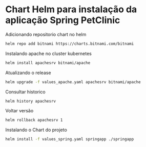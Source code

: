 # Chart Helm para instalação da aplicação Spring PetClinic

Adicionando repositorio chart no helm
````sh
helm repo add bitnami https://charts.bitnami.com/bitnami
````

Instalando apache no cluster kubernetes
````sh
helm install apachesrv bitnami/apache
````

Atualizando o release
````sh
helm upgrade -f values_apache.yaml apachesrv bitnami/apache 
````

Consultar historico
````sh
helm history apachesrv
````

Voltar versão
````sh
helm rollback apachesrv 1
````

Instalando o Chart do projeto
````sh
helm install -f values_spring.yaml springapp ./springapp
````